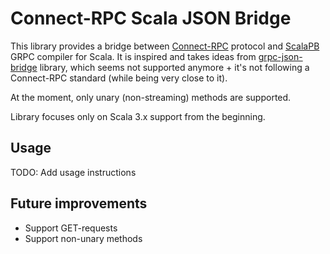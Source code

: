 # Connect-RPC Scala JSON Bridge

This library provides a bridge between [Connect-RPC](https://connectrpc.com/docs/protocol) protocol and
[ScalaPB](https://scalapb.github.io) GRPC compiler for Scala.
It is inspired and takes ideas from [grpc-json-bridge](https://github.com/avast/grpc-json-bridge) library, which seems
not supported anymore + it's not following a Connect-RPC standard (while being very close to it).

At the moment, only unary (non-streaming) methods are supported.

Library focuses only on Scala 3.x support from the beginning.

## Usage

TODO: Add usage instructions

## Future improvements

* Support GET-requests
* Support non-unary methods